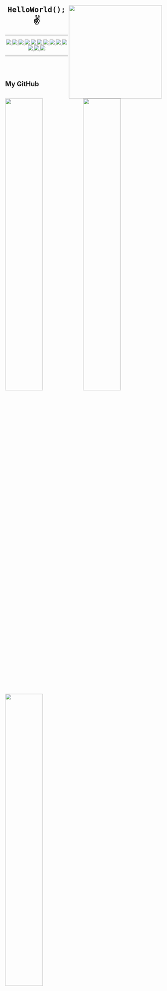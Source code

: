 
  <!-- Why hello there... I'm watching you. -->

<div text-align="center">
    <img src="https://i.imgur.com/h1q15Kt.gife" align="right" width="299" height="299">
    <h1 align="center"><code>HelloWorld();</code> ✌️</h1>
    <hr>
    <!-- Badges -->
    <p align="center">
        <!-- .NET -->
        <a href="https://dotnet.microsoft.com/en-us/">
        <img src="https://img.shields.io/badge/.NET-5C2D91?style=for-the-badge&logo=.net&logoColor=white" />
        </a>
        <!-- C# -->
        <a href="https://docs.microsoft.com/en-us/dotnet/csharp/tour-of-csharp/">
        <img src="https://img.shields.io/badge/c%23-%23239120.svg?style=for-the-badge&logo=c-sharp&logoColor=white"/>
        </a>
        <!-- Rider-->
        <a href="https://www.jetbrains.com/rider/">
            <img src="https://img.shields.io/badge/Rider-000000.svg?style=for-the-badge&logo=Rider&logoColor=white&color=crimson" />
        </a>
        <!-- Svelte -->
        <a href="https://svelte.dev">
            <img src="https://img.shields.io/badge/svelte-%23f1413d.svg?style=for-the-badge&logo=svelte&logoColor=white" />
        </a>
        <!-- SASS -->
        <a href="https://sass-lang.com">
            <img src="https://img.shields.io/badge/SASS-hotpink.svg?style=for-the-badge&logo=SASS&logoColor=white" />
        </a>
        <!-- JavaScript -->
        <a href="https://www.javascript.com">
            <img src="https://img.shields.io/badge/javascript-%23323330.svg?style=for-the-badge&logo=javascript&logoColor=white&color=yellow" />
        </a>
        <!-- AnyScript -->
        <a href="https://www.typescriptlang.org">
            <img src="https://img.shields.io/badge/typescript-%23007ACC.svg?style=for-the-badge&logo=typescript&logoColor=white" />
        </a>
        <!-- ThreeJS -->
        <a href="https://threejs.org">
            <img src="https://img.shields.io/badge/threejs-black?style=for-the-badge&logo=three.js&logoColor=white" />
        </a>
        <!-- blegh -->
        <a href="https://www.oracle.com/java/">
            <img src="https://img.shields.io/badge/java-%23ED8B00.svg?style=for-the-badge&logo=java&logoColor=white" />
        </a>
       <!-- blegh 2 -->
        <a href="https://www.oracle.com/java/">
            <img src="https://img.shields.io/badge/kotlin-%23ED8B00.svg?style=for-the-badge&logo=kotlin&logoColor=white" />
        </a>
        <!-- Rust -->
        <a href="https://www.rust-lang.org">
            <img src="https://img.shields.io/badge/rust-%23000000.svg?style=for-the-badge&logo=rust&logoColor=white&color=red" />
        </a>
        <!-- GIT -->
        <a href="https://git-scm.com">
            <img src="https://img.shields.io/badge/git-%23F05033.svg?style=for-the-badge&logo=git&logoColor=white" />
        </a>
        <!-- Visual Studio Code -->
        <a href="https://code.visualstudio.com">
            <img src="https://img.shields.io/badge/Visual%20Studio%20Code-0078d7.svg?style=for-the-badge&logo=visual-studio-code&logoColor=white" />
        </a>
    </p>
    <hr>
    <p align="center">
    <i></i>
  </p>
</div>
<br>
<br>

<div align="left">
  <h2>My GitHub</h2>
  <img width="49%" src="https://github-readme-stats.vercel.app/api?username=somfic&show_icons=true&count_private=true&custom_title=My%20profile&theme=tokyonight&hide_border=true" />
  <img width="49%" src="https://streak-stats.demolab.com/?user=Somfic&theme=tokyonight&hide_border=true" />
  <img width="49%" src="https://github-readme-stats.vercel.app/api/wakatime?username=Somfic&theme=tokyonight&hide_border=true&custom_title=Coding%20activity&langs_count=15" />
</div>

<div align="right">
  <h2>What I'm currently working on</h2>
  <a href="https://www.github.com/Somfic/EliteAPI">
    <img width="49%" src="https://github-readme-stats.app/api/pin/?username=somfic&repo=eliteapi&theme=tokyonight&hide_border=true" />
  </a>
  <a href="https://www.github.com/KaanMol/EventFlow-Server)">
    <img  width="49%" src="https://github-readme-stats.vercel.app/api/pin/?username=kaanmol&repo=EventFlow-Server&theme=tokyonight&hide_border=true" />
  </a>
  <a href="https://www.github.com/KaanMol/EventFlow-Client)">
    <img  width="49%" src="https://github-readme-stats.vercel.app/api/pin/?username=kaanmol&repo=EventFlow-Client&theme=tokyonight&hide_border=true" />
  </a>
</div>
